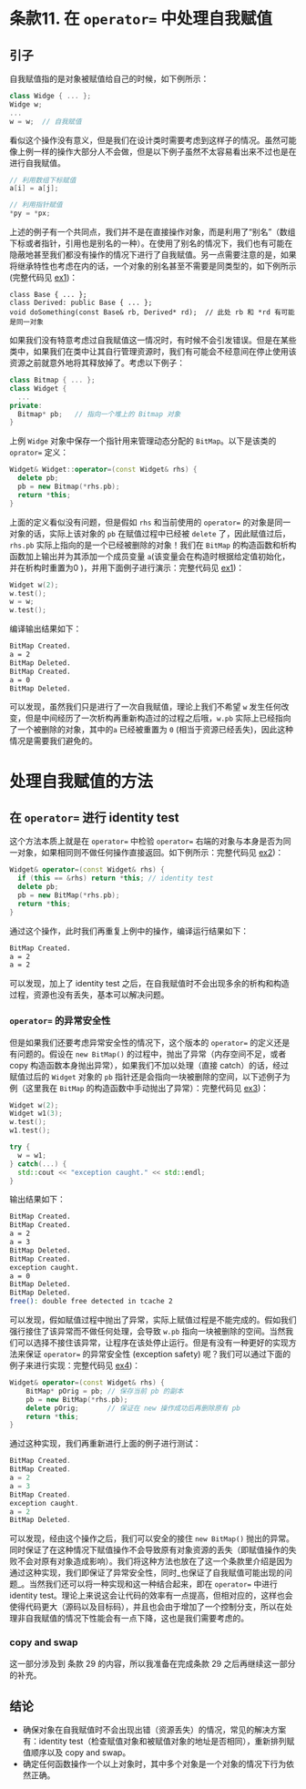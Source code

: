 # 条款11. 在 `operator=` 中处理自我赋值

## 引子

自我赋值指的是对象被赋值给自己的时候，如下例所示：

```C++
class Widge { ... };
Widge w;
...
w = w;  // 自我赋值
```

看似这个操作没有意义，但是我们在设计类时需要考虑到这样子的情况。虽然可能像上例一样的操作大部分人不会做，但是以下例子虽然不太容易看出来不过也是在进行自我赋值。

```C++
// 利用数组下标赋值
a[i] = a[j];

// 利用指针赋值
*py = *px;
```

上述的例子有一个共同点，我们并不是在直接操作对象，而是利用了“别名”（数组下标或者指针，引用也是别名的一种）。在使用了别名的情况下，我们也有可能在隐蔽地甚至我们都没有操作的情况下进行了自我赋值。另一点需要注意的是，如果将继承特性也考虑在内的话，一个对象的别名甚至不需要是同类型的，如下例所示(完整代码见
[ex1](https://github.com/XiaotaoGuo/Effective-Cpp-Reading-Note/tree/master/PracticeCode/11.HandleAssignmentToSelfInOperatorEqual/ex1))：

```
class Base { ... };
class Derived: public Base { ... };
void doSomething(const Base& rb, Derived* rd);  // 此处 rb 和 *rd 有可能是同一对象
```

如果我们没有特意考虑过自我赋值这一情况时，有时候不会引发错误。但是在某些类中，如果我们在类中让其自行管理资源时，我们有可能会不经意间在停止使用该资源之前就意外地将其释放掉了。考虑以下例子：

```C++
class Bitmap { ... };
class Widget {
  ...
private:
  Bitmap* pb;   // 指向一个堆上的 Bitmap 对象
}
```

上例 `Widge` 对象中保存一个指针用来管理动态分配的 `BitMap`。以下是该类的 `oprator=` 定义：

```C++
Widget& Widget::operator=(const Widget& rhs) {
  delete pb;
  pb = new Bitmap(*rhs.pb);
  return *this;
}
```

上面的定义看似没有问题，但是假如 `rhs` 和当前使用的 `operator=` 的对象是同一对象的话，实际上该对象的 `pb` 在赋值过程中已经被 `delete` 了，因此赋值过后，`rhs.pb`
实际上指向的是一个已经被删除的对象！我们在 `BitMap` 的构造函数和析构函数加上输出并为其添加一个成员变量 `a`(该变量会在构造时根据给定值初始化，并在析构时重置为0 )，并用下面例子进行演示：完整代码见
[ex1](https://github.com/XiaotaoGuo/Effective-Cpp-Reading-Note/tree/master/PracticeCode/11.HandleAssignmentToSelfInOperatorEqual/ex1))：


```C++
Widget w(2);
w.test();
w = w;
w.test();
```

编译输出结果如下：

```Bash
BitMap Created.
a = 2
BitMap Deleted.
BitMap Created.
a = 0
BitMap Deleted.
```

可以发现，虽然我们只是进行了一次自我赋值，理论上我们不希望 `w` 发生任何改变，但是中间经历了一次析构再重新构造过的过程之后哦，`w.pb` 实际上已经指向了一个被删除的对象，其中的`a`
已经被重置为 `0` (相当于资源已经丢失)，因此这种情况是需要我们避免的。

# 处理自我赋值的方法

## 在 `operator=` 进行 identity test

这个方法本质上就是在 `operator=` 中检验 `operator=`
右端的对象与本身是否为同一对象，如果相同则不做任何操作直接返回。如下例所示：完整代码见
[ex2](https://github.com/XiaotaoGuo/Effective-Cpp-Reading-Note/tree/master/PracticeCode/11.HandleAssignmentToSelfInOperatorEqual/ex2))：


```C++
Widget& operator=(const Widget& rhs) {
  if (this == &rhs) return *this; // identity test
  delete pb;
  pb = new BitMap(*rhs.pb);
  return *this;
}
```

通过这个操作，此时我们再重复上例中的操作，编译运行结果如下：

```Bash
BitMap Created.
a = 2
a = 2
```

可以发现，加上了 identity test 之后，在自我赋值时不会出现多余的析构和构造过程，资源也没有丢失，基本可以解决问题。

### `operator=` 的异常安全性

但是如果我们还要考虑异常安全性的情况下，这个版本的 `operator=` 的定义还是有问题的。假设在 `new BitMap()`
的过程中，抛出了异常（内存空间不足，或者 copy 构造函数本身抛出异常），如果我们不加以处理（直接 catch）的话，经过赋值过后的 `Widget` 对象的 `pb` 指针还是会指向一块被删除的空间，以下述例子为例（这里我在 `BitMap`
的构造函数中手动抛出了异常）：完整代码见
[ex3](https://github.com/XiaotaoGuo/Effective-Cpp-Reading-Note/tree/master/PracticeCode/11.HandleAssignmentToSelfInOperatorEqual/ex3))：


```C++
Widget w(2);
Widget w1(3);
w.test();
w1.test();

try {
  w = w1;
} catch(...) {
  std::cout << "exception caught." << std::endl;
}
```

输出结果如下：

```Bash
BitMap Created.
BitMap Created.
a = 2
a = 3
BitMap Deleted.
BitMap Created.
exception caught.
a = 0
BitMap Deleted.
BitMap Deleted.
free(): double free detected in tcache 2
```

可以发现，假如赋值过程中抛出了异常，实际上赋值过程是不能完成的。假如我们强行接住了该异常而不做任何处理，会导致 `w.pb` 指向一块被删除的空间。当然我们可以选择不接住该异常，让程序在该处停止运行。但是有没有一种更好的实现方法来保证
`operator=` 的异常安全性 (exception safety) 呢？我们可以通过下面的例子来进行实现：完整代码见
[ex4](https://github.com/XiaotaoGuo/Effective-Cpp-Reading-Note/tree/master/PracticeCode/11.HandleAssignmentToSelfInOperatorEqual/ex4))：


```C++
Widget& operator=(const Widget& rhs) {
    BitMap* pOrig = pb; // 保存当前 pb 的副本
    pb = new BitMap(*rhs.pb);
    delete pOrig;       // 保证在 new 操作成功后再删除原有 pb
    return *this;
}
```

通过这种实现，我们再重新进行上面的例子进行测试：

```C++
BitMap Created.
BitMap Created.
a = 2
a = 3
BitMap Created.
exception caught.
a = 2
BitMap Deleted.
```

可以发现，经由这个操作之后，我们可以安全的接住 `new BitMap()`
抛出的异常。同时保证了在这种情况下赋值操作不会导致原有对象资源的丢失（即赋值操作的失败不会对原有对象造成影响）。我们将这种方法也放在了这一个条款里介绍是因为通过这种实现，我们即保证了异常安全性，同时_也保证了自我赋值可能出现的问题_。当然我们还可以将一种实现和这一种结合起来，即在
`operator=` 中进行 identity test。理论上来说这会让代码的效率有一点提高，但相对应的，这样也会使得代码更大（源码以及目标码），并且也会由于增加了一个控制分支，所以在处理非自我赋值的情况下性能会有一点下降，这也是我们需要考虑的。

### copy and swap

这一部分涉及到 条款 29 的内容，所以我准备在完成条款 29 之后再继续这一部分的补充。

## 结论

- 确保对象在自我赋值时不会出现出错（资源丢失）的情况，常见的解决方案有：identity test（检查赋值对象和被赋值对象的地址是否相同），重新排列赋值顺序以及 copy and swap。
- 确定任何函数操作一个以上对象时，其中多个对象是一个对象的情况下行为依然正确。

